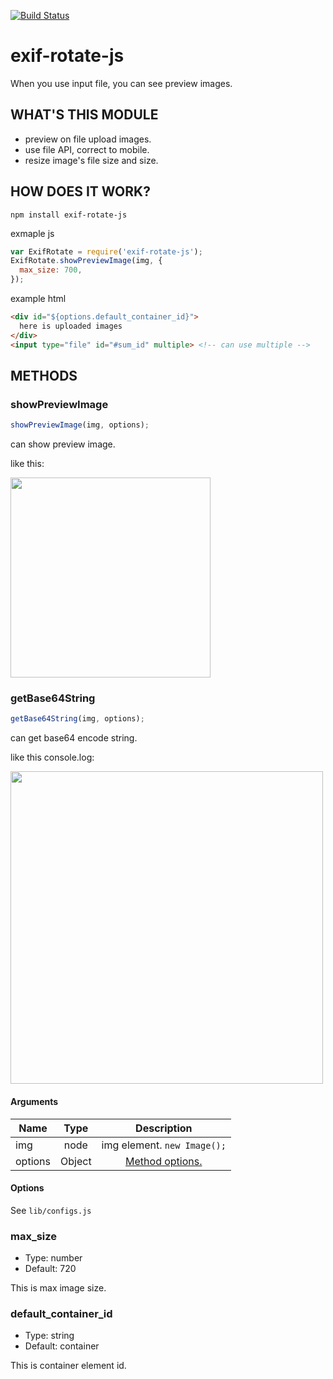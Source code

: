 [![Build Status](https://travis-ci.org/hanagejet/exif-rotate-js.svg?branch=master)](https://travis-ci.org/hanagejet/exif-rotate-js)

# exif-rotate-js

When you use input file, you can see preview images.

## WHAT'S THIS MODULE

- preview on file upload images.
- use file API, correct to mobile.
- resize image's file size and size.

## HOW DOES IT WORK?

```
npm install exif-rotate-js
```

exmaple js

```js
var ExifRotate = require('exif-rotate-js');
ExifRotate.showPreviewImage(img, {
  max_size: 700,
});
```

example html

```html
<div id="${options.default_container_id}">
  here is uploaded images
</div>
<input type="file" id="#sum_id" multiple> <!-- can use multiple -->
```

## METHODS

### showPreviewImage

```js
showPreviewImage(img, options);
```

can show preview image.

like this:

<img src="https://cloud.githubusercontent.com/assets/4067007/19226722/fc509f20-8e63-11e6-86a0-392a06ec887d.png" width="320">


### getBase64String

```js
getBase64String(img, options);
```

can get base64 encode string.

like this console.log:

<img src="https://cloud.githubusercontent.com/assets/4067007/19226758/92e519fc-8e64-11e6-8fd4-20556ae6dbb8.png" width="500">


#### Arguments

| Name          | Type      | Description   |
| ------------- |:--------:|:-------------:|
| img           | node      | img element. `new Image();` |
| options       | Object    | [Method options.](#options) |

#### Options

See `lib/configs.js`

### max_size
- Type: number
- Default: 720

This is max image size.

### default_container_id
- Type: string
- Default: container

This is container element id.
